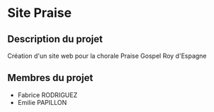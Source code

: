# Site Praise


## Description du projet

Création d'un site web pour la chorale Praise Gospel Roy d'Espagne


## Membres du projet

- Fabrice RODRIGUEZ
- Emilie PAPILLON